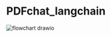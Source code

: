 # PDFchat_langchain
![flowchart drawio](https://github.com/Aditi0712/PDFchat_langchain/assets/60936464/206173ea-3556-45b7-adf8-21404ef23ee1)

